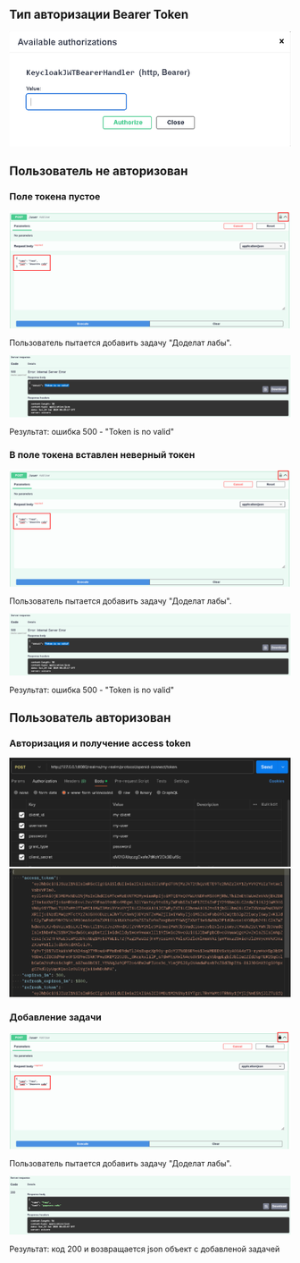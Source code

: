 ## Тип авторизации Bearer Token

![изображение](/screenshots/Тип_авторизации_Bearer_Token.png)

## Пользователь не авторизован
### Поле токена пустое

![изображение](/screenshots/Пользователь_не_авторизован.png)

Пользователь пытается добавить задачу "Доделат лабы".

![изображение](/screenshots/Ошибка_поле_токена_пусто.png)

Результат: ошибка 500 - "Token is no valid"

### В поле токена вставлен неверный токен

![изображение](/screenshots/Пользователь_не_авторизован.png)

Пользователь пытается добавить задачу "Доделат лабы".

![изображение](/screenshots/Ошибка_поле_токена_пусто.png)

Результат: ошибка 500 - "Token is no valid"


## Пользователь авторизован

### Авторизация и получение access token

![изображение](/screenshots/Авторизация_1.png)
![изображение](/screenshots/Авторизация_2.png)

### Добавление задачи

![изображение](/screenshots/Пользователь_авторизован.png)

Пользователь пытается добавить задачу "Доделат лабы".

![изображение](/screenshots/Пользователь_авторизован_успешно_добавил_задачу.png)

Результат: код 200 и возвращается json объект с добавленой задачей
